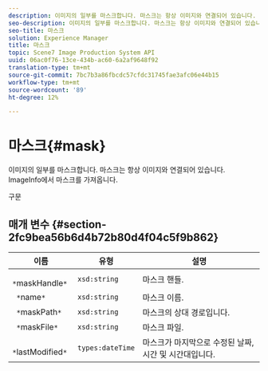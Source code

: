 ```yaml
---
description: 이미지의 일부를 마스크합니다. 마스크는 항상 이미지와 연결되어 있습니다. ImageInfo에서 마스크를 가져옵니다.
seo-description: 이미지의 일부를 마스크합니다. 마스크는 항상 이미지와 연결되어 있습니다. ImageInfo에서 마스크를 가져옵니다.
seo-title: 마스크
solution: Experience Manager
title: 마스크
topic: Scene7 Image Production System API
uuid: 06ac0f76-13ce-434b-ac60-6a2af9648f92
translation-type: tm+mt
source-git-commit: 7bc7b3a86fbcdc57cfdc31745fae3afc06e44b15
workflow-type: tm+mt
source-wordcount: '89'
ht-degree: 12%

---
```



# 마스크{#mask}

이미지의 일부를 마스크합니다. 마스크는 항상 이미지와 연결되어 있습니다. ImageInfo에서 마스크를 가져옵니다.

구문

## 매개 변수 {#section-2fc9bea56b6d4b72b80d4f04c5f9b862}

| 이름 | 유형 | 설명 |
|---|---|---|
| ` *`maskHandle`*` | `xsd:string` | 마스크 핸들. |
| ` *`name`*` | `xsd:string` | 마스크 이름. |
| ` *`maskPath`*` | `xsd:string` | 마스크의 상대 경로입니다. |
| ` *`maskFile`*` | `xsd:string` | 마스크 파일. |
| ` *`lastModified`*` | `types:dateTime` | 마스크가 마지막으로 수정된 날짜, 시간 및 시간대입니다. |

